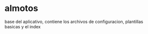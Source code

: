 almotos
=======

base del aplicativo, contiene los archivos de configuracion, plantillas basicas y el index
